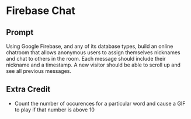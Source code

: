 # Firebase Chat

## Prompt

Using Google Firebase, and any of its database types, build an online chatroom that allows anonymous users to assign themselves nicknames and chat to others in the room. Each message should include their nickname and a timestamp. A new visitor should be able to scroll up and see all previous messages. 


## Extra Credit
 - Count the number of occurences for a particular word and cause a GIF to play if that number is above 10
